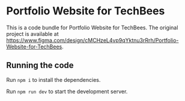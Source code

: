 
  # Portfolio Website for TechBees

  This is a code bundle for Portfolio Website for TechBees. The original project is available at https://www.figma.com/design/cMCHzeL4vp9qYktnu3rRrh/Portfolio-Website-for-TechBees.

  ## Running the code

  Run `npm i` to install the dependencies.

  Run `npm run dev` to start the development server.
  